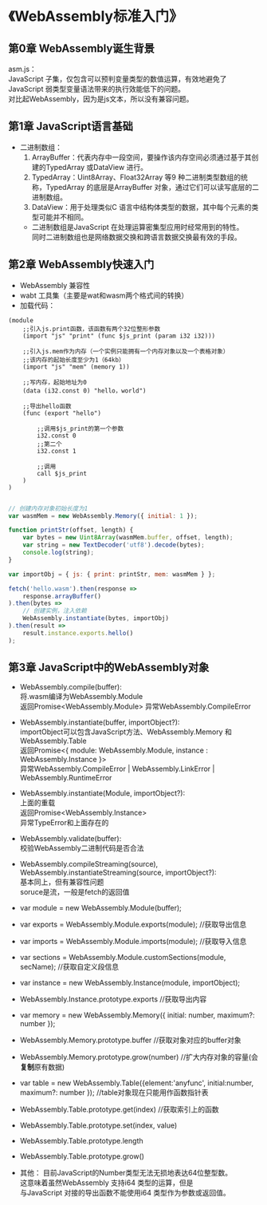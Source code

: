 # 《WebAssembly标准入门》
## 第0章 WebAssembly诞生背景
asm.js：<br>
JavaScript 子集，仅包含可以预判变量类型的数值运算，有效地避免了JavaScript 弱类型变量语法带来的执行效能低下的问题。<br>
对比起WebAssembly，因为是js文本，所以没有兼容问题。

## 第1章 JavaScript语言基础
* 二进制数组：
    1. ArrayBuffer：代表内存中一段空间，要操作该内存空间必须通过基于其创建的TypedArray 或DataView 进行。
    2. TypedArray：Uint8Array、Float32Array 等9 种二进制类型数组的统称，TypedArray 的底层是ArrayBuffer 对象，通过它们可以读写底层的二进制数组。
    3. DataView：用于处理类似C 语言中结构体类型的数据，其中每个元素的类型可能并不相同。
    * 二进制数组是JavaScript 在处理运算密集型应用时经常用到的特性。<br>
    同时二进制数组也是网络数据交换和跨语言数据交换最有效的手段。


## 第2章 WebAssembly快速入门
* WebAssembly 兼容性
* wabt 工具集（主要是wat和wasm两个格式间的转换）
* 加载代码：

```wasm
(module
    ;;引入js.print函数，该函数有两个32位整形参数
    (import "js" "print" (func $js_print (param i32 i32)))

    ;;引入js.mem作为内存（一个实例只能拥有一个内存对象以及一个表格对象）
    ;;该内存的起始长度至少为1（64kb）
    (import "js" "mem" (memory 1))

    ;;写内存，起始地址为0
    (data (i32.const 0) "hello，world")

    ;;导出hello函数
    (func (export "hello")

        ;;调用$js_print的第一个参数
        i32.const 0
        ;;第二个
        i32.const 1

        ;;调用
        call $js_print
    )
)
```
```javascript

// 创建内存对象初始长度为1
var wasmMem = new WebAssembly.Memory({ initial: 1 });

function printStr(offset, length) {
    var bytes = new Uint8Array(wasmMem.buffer, offset, length);
    var string = new TextDecoder('utf8').decode(bytes);
    console.log(string);
}

var importObj = { js: { print: printStr, mem: wasmMem } };

fetch('hello.wasm').then(response =>
    response.arrayBuffer()
).then(bytes =>
    // 创建实例，注入依赖
    WebAssembly.instantiate(bytes, importObj)
).then(result =>
    result.instance.exports.hello()
);
```


## 第3章 JavaScript中的WebAssembly对象
* WebAssembly.compile(buffer):<br>
    将.wasm编译为WebAssembly.Module<br>
    返回Promise<WebAssembly.Module>
    异常WebAssembly.CompileError

* WebAssembly.instantiate(buffer, importObject?):<br>
    importObject可以包含JavaScript方法、WebAssembly.Memory 和WebAssembly.Table<br>
    返回Promise<{ module: WebAssembly.Module, instance : WebAssembly.Instance }><br>
    异常WebAssembly.CompileError | WebAssembly.LinkError | WebAssembly.RuntimeError

* WebAssembly.instantiate(Module, importObject?):<br>
    上面的重载<br>
    返回Promise<WebAssembly.Instance><br>
    异常TypeError和上面存在的

* WebAssembly.validate(buffer):<br>
    校验WebAssembly二进制代码是否合法

* WebAssembly.compileStreaming(source),<br>
  WebAssembly.instantiateStreaming(source, importObject?):<br>
  基本同上，但有兼容性问题<br>
  soruce是流，一般是fetch的返回值

* var module = new WebAssembly.Module(buffer);
* var exports = WebAssembly.Module.exports(module); //获取导出信息
* var imports = WebAssembly.Module.imports(module); //获取导入信息


* var sections = WebAssembly.Module.customSections(module, secName); //获取自定义段信息

* var instance = new WebAssembly.Instance(module, importObject);
* WebAssembly.Instance.prototype.exports //获取导出内容

* var memory = new WebAssembly.Memory({ initial: number, maximum?: number });
* WebAssembly.Memory.prototype.buffer //获取对象对应的buffer对象
* WebAssembly.Memory.prototype.grow(number) //扩大内存对象的容量(会**复制**原有数据)

* var table = new WebAssembly.Table({element:'anyfunc', initial:number, maximum?: number }); //table对象现在只能用作函数指针表
* WebAssembly.Table.prototype.get(index) //获取索引上的函数
* WebAssembly.Table.prototype.set(index, value)
* WebAssembly.Table.prototype.length
* WebAssembly.Table.prototype.grow()

* 其他： 目前JavaScript的Number类型无法无损地表达64位整型数。<br>
这意味着虽然WebAssembly 支持i64 类型的运算，但是<br>与JavaScript 对接的导出函数不能使用i64 类型作为参数或返回值。